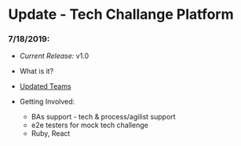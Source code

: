 # Update - Tech Challange Platform

### 7/18/2019:

* *Current Release:* v1.0

* What is it?

* [Updated Teams](https://excellaco.sharepoint.com/sites/innovationteam/_layouts/15/WopiFrame.aspx?sourcedoc={b919b784-8f12-4477-97e2-52b6c4d578dc}&action=edit&wd=target%28Tech%20Challenge%20Framework.one%7Cd54d0c22-1573-45d9-9929-68b1a7309e56%2FPeople%7C9b09bc31-a202-4804-8137-9feff4fce72e%2F%29)

* Getting Involved:
    - BAs support - tech & process/agilist support
    - e2e testers for mock tech challenge
    - Ruby, React
